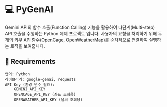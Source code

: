 # 💻 PyGenAI

Gemini API의 함수 호출(Function Calling) 기능을 활용하여 다단계(Multi-step) API 호출을 수행하는 Python 예제 프로젝트 입니다. 사용자의 요청을 처리하기 위해 두 개의 외부 API 함수([OpenCage](https://opencagedata.com/), [OpenWeatherMap](https://openweathermap.org/))를 순차적으로 연결하여 실행하는 로직을 보여줍니다.

## 🧰 Requirements
    언어: Python
    라이브러리: google-genai, requests
    API Key (환경 변수 필요):
        GEMINI_API_KEY
        OPENCAGE_API_KEY (좌표 조회용)
        OPENWEATHER_API_KEY (날씨 조회용)
